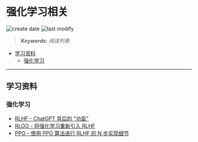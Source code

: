 强化学习相关
===
<!--START_SECTION:badge-->
![create date](https://img.shields.io/static/v1?label=create%20date&message=2025-08-16&label_color=gray&color=lightsteelblue&style=flat-square)
![last modify](https://img.shields.io/static/v1?label=last%20modify&message=2025-08-17%2005%3A14%3A41&label_color=gray&color=thistle&style=flat-square)
<!--END_SECTION:badge-->
<!--info
date: 2025-08-16 23:36:30
top: false
draft: false
hidden: true
level: 0
tags: [read]
-->

> ***Keywords**: 阅读列表*

<!--START_SECTION:paper_title-->
<!--END_SECTION:paper_title-->

<!--START_SECTION:toc-->
- [学习资料](#学习资料)
    - [强化学习](#强化学习)
<!--END_SECTION:toc-->

---


## 学习资料

### 强化学习

- [RLHF - ChatGPT 背后的 "功臣" ](https://huggingface.co/blog/zh/rlhf)
- [RLOO - 将强化学习重新引入 RLHF](https://huggingface.co/blog/zh/putting_rl_back_in_rlhf_with_rloo)
- [PPO - 使用 PPO 算法进行 RLHF 的 N 步实现细节](https://huggingface.co/blog/zh/the_n_implementation_details_of_rlhf_with_ppo)